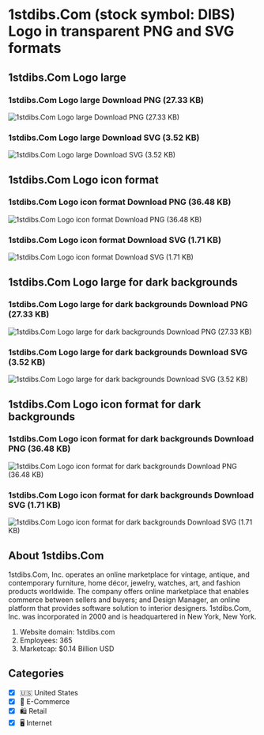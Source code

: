 # 1stdibs.Com (stock symbol: DIBS) Logo in transparent PNG and SVG formats

## 1stdibs.Com Logo large

### 1stdibs.Com Logo large Download PNG (27.33 KB)

![1stdibs.Com Logo large Download PNG (27.33 KB)](/img/orig/DIBS_BIG-0031a34d.png)

### 1stdibs.Com Logo large Download SVG (3.52 KB)

![1stdibs.Com Logo large Download SVG (3.52 KB)](/img/orig/DIBS_BIG-600fb3cb.svg)

## 1stdibs.Com Logo icon format

### 1stdibs.Com Logo icon format Download PNG (36.48 KB)

![1stdibs.Com Logo icon format Download PNG (36.48 KB)](/img/orig/DIBS-221a1e2f.png)

### 1stdibs.Com Logo icon format Download SVG (1.71 KB)

![1stdibs.Com Logo icon format Download SVG (1.71 KB)](/img/orig/DIBS-67ddbfb7.svg)

## 1stdibs.Com Logo large for dark backgrounds

### 1stdibs.Com Logo large for dark backgrounds Download PNG (27.33 KB)

![1stdibs.Com Logo large for dark backgrounds Download PNG (27.33 KB)](/img/orig/DIBS_BIG.D-43c5e566.png)

### 1stdibs.Com Logo large for dark backgrounds Download SVG (3.52 KB)

![1stdibs.Com Logo large for dark backgrounds Download SVG (3.52 KB)](/img/orig/DIBS_BIG.D-57351b36.svg)

## 1stdibs.Com Logo icon format for dark backgrounds

### 1stdibs.Com Logo icon format for dark backgrounds Download PNG (36.48 KB)

![1stdibs.Com Logo icon format for dark backgrounds Download PNG (36.48 KB)](/img/orig/DIBS.D-f10d82b8.png)

### 1stdibs.Com Logo icon format for dark backgrounds Download SVG (1.71 KB)

![1stdibs.Com Logo icon format for dark backgrounds Download SVG (1.71 KB)](/img/orig/DIBS.D-22fd1102.svg)

## About 1stdibs.Com

1stdibs.Com, Inc. operates an online marketplace for vintage, antique, and contemporary furniture, home décor, jewelry, watches, art, and fashion products worldwide. The company offers online marketplace that enables commerce between sellers and buyers; and Design Manager, an online platform that provides software solution to interior designers. 1stdibs.Com, Inc. was incorporated in 2000 and is headquartered in New York, New York.

1. Website domain: 1stdibs.com
2. Employees: 365
3. Marketcap: $0.14 Billion USD


## Categories
- [x] 🇺🇸 United States
- [x] 🛒 E-Commerce
- [x] 🛍️ Retail
- [x] 🖥️ Internet
